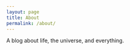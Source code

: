 ```yaml
---
layout: page
title: About
permalink: /about/
---
```


A blog about life, the universe, and everything.

